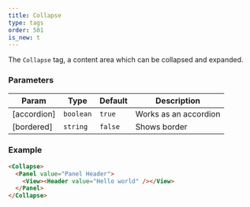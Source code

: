 ```yaml
---
title: Collapse
type: tags
order: 501
is_new: t
---
```


The `Collapse` tag, a content area which can be collapsed and expanded.

### Parameters

| Param | Type | Default | Description |
| --- | --- | --- | --- |
| [accordion] | <code>boolean</code> | <code>true</code> | Works as an accordion |
| [bordered] | <code>string</code> | <code>false</code> | Shows border |

### Example

```html
<Collapse>
  <Panel value="Panel Header">
    <View><Header value="Hello world" /></View>
  </Panel>
</Collapse>
```
